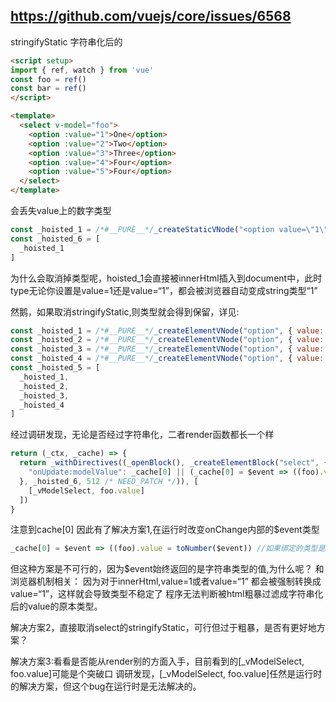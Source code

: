 ## https://github.com/vuejs/core/issues/6568

stringifyStatic 字符串化后的
```html
<script setup>
import { ref, watch } from 'vue'
const foo = ref()
const bar = ref()
</script>

<template>
  <select v-model="foo">
    <option :value="1">One</option>
    <option :value="2">Two</option>
    <option :value="3">Three</option>
    <option :value="4">Four</option>
    <option :value="5">Four</option>
  </select>
</template>
```
会丢失value上的数字类型
```javaScript
const _hoisted_1 = /*#__PURE__*/_createStaticVNode("<option value=\"1\">One</option><option value=\"2\">Two</option><option value=\"3\">Three</option><option value=\"4\">Four</option><option value=\"5\">Five</option>", 5)
const _hoisted_6 = [
  _hoisted_1
]
```
为什么会取消掉类型呢，hoisted_1会直接被innerHtml插入到document中，此时type无论你设置是value=1还是value=“1”，都会被浏览器自动变成string类型“1”

然鹅，如果取消stringifyStatic,则类型就会得到保留，详见:
```javascript
const _hoisted_1 = /*#__PURE__*/_createElementVNode("option", { value: "1" }, "One", -1 /* HOISTED */)
const _hoisted_2 = /*#__PURE__*/_createElementVNode("option", { value: 2 }, "Two", -1 /* HOISTED */)
const _hoisted_3 = /*#__PURE__*/_createElementVNode("option", { value: 3 }, "Three", -1 /* HOISTED */)
const _hoisted_4 = /*#__PURE__*/_createElementVNode("option", { value: 4 }, "Four", -1 /* HOISTED */)
const _hoisted_5 = [
  _hoisted_1,
  _hoisted_2,
  _hoisted_3,
  _hoisted_4
]
```

经过调研发现，无论是否经过字符串化，二者render函数都长一个样
```typescript
return (_ctx, _cache) => {
  return _withDirectives((_openBlock(), _createElementBlock("select", {
    "onUpdate:modelValue": _cache[0] || (_cache[0] = $event => ((foo).value = $event))
  }, _hoisted_6, 512 /* NEED_PATCH */)), [
    [_vModelSelect, foo.value]
  ])
}
```
注意到cache[0]
因此有了解决方案1,在运行时改变onChange内部的$event类型
```typescript
_cache[0] = $event => ((foo).value = toNumber($event)) //如果绑定的类型是Number
```
但这种方案是不可行的，因为$event始终返回的是字符串类型的值,为什么呢？
和浏览器机制相关：
因为对于innerHtml,value=1或者value=“1” 都会被强制转换成value=“1”，这样就会导致类型不稳定了
程序无法判断被html粗暴过滤成字符串化后的value的原本类型。

解决方案2，直接取消select的stringifyStatic，可行但过于粗暴，是否有更好地方案？

解决方案3:看看是否能从render别的方面入手，目前看到的[_vModelSelect, foo.value]可能是个突破口
调研发现，[_vModelSelect, foo.value]任然是运行时的解决方案，但这个bug在运行时是无法解决的。
